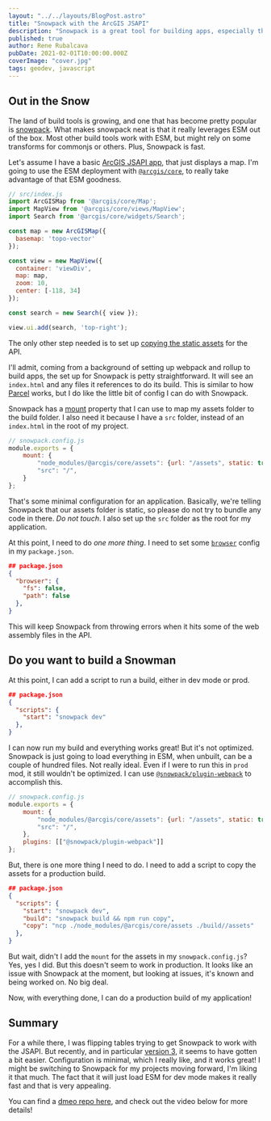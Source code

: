 ```yaml
---
layout: "../../layouts/BlogPost.astro"
title: "Snowpack with the ArcGIS JSAPI"
description: "Snowpack is a great tool for building apps, especially the ArcGIS JSAPI"
published: true
author: Rene Rubalcava
pubDate: 2021-02-01T10:00:00.000Z
coverImage: "cover.jpg"
tags: geodev, javascript
---
```


## Out in the Snow

The land of build tools is growing, and one that has become pretty popular is [snowpack](https://www.snowpack.dev/). What makes snowpack neat is that it really leverages ESM out of the box. Most other build tools work with ESM, but might rely on some transforms for commonjs or others. Plus, Snowpack is fast.

Let's assume I have a basic [ArcGIS JSAPI app](https://developers.arcgis.com/javascript/latest/), that just displays a map. I'm going to use the ESM deployment with [`@arcgis/core`](https://www.npmjs.com/package/@arcgis/core), to really take advantage of that ESM goodness.

```js
// src/index.js
import ArcGISMap from '@arcgis/core/Map';
import MapView from '@arcgis/core/views/MapView';
import Search from '@arcgis/core/widgets/Search';

const map = new ArcGISMap({
  basemap: 'topo-vector'
});

const view = new MapView({
  container: 'viewDiv',
  map: map,
  zoom: 10,
  center: [-118, 34]
});

const search = new Search({ view });

view.ui.add(search, 'top-right');
```

The only other step needed is to set up [copying the static assets](https://github.com/Esri/jsapi-resources/tree/master/esm-samples#copy-assets) for the API.

I'll admit, coming from a background of setting up webpack and rollup to build apps, the set up for Snowpack is petty straightforward. It will see an `index.html` and any files it references to do its build. This is similar to how [Parcel](https://parceljs.org/) works, but I do like the little bit of config I can do with Snowpack.

Snowpack has a [mount](https://www.snowpack.dev/reference/configuration#mount) property that I can use to map my assets folder to the build folder. I also need it because I have a `src` folder, instead of an `index.html` in the root of my project.

```js
// snowpack.config.js
module.exports = {
    mount: {
        "node_modules/@arcgis/core/assets": {url: "/assets", static: true, resolve: false},
        "src": "/",
    }
};
```
That's some minimal configuration for an application. Basically, we're telling Snowpack that our assets folder is static, so please do not try to bundle any code in there. _Do not touch_. I also set up the `src` folder as the root for my application.

At this point, I need to do _one more thing_. I need to set some [`browser`](https://docs.npmjs.com/cli/v6/configuring-npm/package-json#browser) config in my `package.json`.

```json
## package.json
{
  "browser": {
    "fs": false,
    "path": false
  },
}
```

This will keep Snowpack from throwing errors when it hits some of the web assembly files in the API.

## Do you want to build a Snowman

At this point, I can add a script to run a build, either in dev mode or prod.

```json
## package.json
{
  "scripts": {
    "start": "snowpack dev"
  },
}
```

I can now run my build and everything works great! But it's not optimized. Snowpack is just going to load everything in ESM, when unbuilt, can be a couple of hundred files. Not really ideal. Even if I were to run this in `prod` mod, it still wouldn't be optimized. I can use [`@snowpack/plugin-webpack`](https://www.npmjs.com/package/@snowpack/plugin-webpack) to accomplish this.

```js
// snowpack.config.js
module.exports = {
    mount: {
        "node_modules/@arcgis/core/assets": {url: "/assets", static: true, resolve: false},
        "src": "/",
    },
    plugins: [["@snowpack/plugin-webpack"]]
};
```

But, there is one more thing I need to do. I need to add a script to copy the assets for a production build.

```json
## package.json
{
  "scripts": {
    "start": "snowpack dev",
    "build": "snowpack build && npm run copy",
    "copy": "ncp ./node_modules/@arcgis/core/assets ./build//assets"
  },
}
```

But wait, didn't I add the `mount` for the assets in my `snowpack.config.js`? Yes, yes I did. But this doesn't seem to work in production. It looks like an issue with Snowpack at the moment, but looking at issues, it's known and being worked on. No big deal.

Now, with everything done, I can do a production build of my application!

##  Summary

For a while there, I was flipping tables trying to get Snowpack to work with the JSAPI. But recently, and in particular [version 3](https://www.snowpack.dev/posts/2021-01-13-snowpack-3-0), it seems to have gotten a bit easier. Configuration is minimal, which I really like, and it works great! I might be switching to Snowpack for my projects moving forward, I'm liking it that much. The fact that it will just load ESM for dev mode makes it really fast and that is very appealing.

You can find a [dmeo repo here](https://github.com/odoe/snowpack-jsapi), and check out the video below for more details!

<lite-youtube videoid="fEkJDV2KXDA"></lite-youtube>
